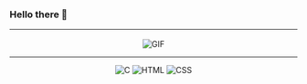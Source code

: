 
### Hello there 👋 <hr>

<div align="center">
<img alt="GIF" align="center" src=" 
</div>

- 🔭 I’m currently studying CSE at MIT ADT University, Pune.
- 🌱 I’m currently exploring Data Science and ML. 
- ⚡ Fun fact: I love coding but then, I procrastinate a lot!<hr>

![Jake's GitHub stats](https://github-readme-stats.vercel.app/api?username=LightningJake&show_icons=true&theme=radical)<hr>

![C](https://img.shields.io/badge/c-%2300599C.svg?style=for-the-badge&logo=c&logoColor=white)
![HTML](https://img.shields.io/badge/HTML5-E34F26?style=for-the-badge&logo=html5&logoColor=white)
![CSS](https://img.shields.io/badge/CSS3-1572B6?style=for-the-badge&logo=css3&logoColor=white)
